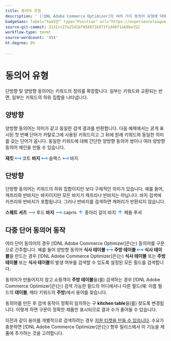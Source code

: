 ```yaml
---
title: 동의어 유형
description: ' [!DNL Adobe Commerce Optimizer]의 여러 가지 동의어 유형에 대해 알아봅니다.'
badgeSaas: label="SaaS만" type="Positive" url="https://experienceleague.adobe.com/en/docs/commerce/user-guides/product-solutions" tooltip="Adobe Commerce as a Cloud Service 및 Adobe Commerce Optimizer 프로젝트에만 적용됩니다(Adobe 관리 SaaS 인프라)."
source-git-commit: 3131cc27a25d1bf958071b973f1d4bf1a68be152
workflow-type: tm+mt
source-wordcount: '354'
ht-degree: 0%

---
```


# 동의어 유형

단방향 및 양방향 동의어는 키워드의 정의를 확장합니다. 일부는 키워드와 교환되는 반면, 일부는 키워드의 하위 집합을 나타냅니다.

## 양방향

양방향 동의어는 의미가 같고 동일한 검색 결과를 반환합니다. 다음 예제에서는 굵게 표시된 첫 번째 단어가 카탈로그에 사용된 키워드이고 그 뒤에 원래 키워드와 동일한 의미를 갖는 단어가 옵니다. 동일한 키워드에 대해 간단한 양방향 동의어 쌍이나 여러 양방향 동의어 체인을 만들 수 있습니다.

**재킷** ![양방향 선택기](../../assets/btn-two-way.png) 코트
**바지** ![양방향 선택기](../../assets/btn-two-way.png) 슬랙스 ![양방향 선택기](../../assets/btn-two-way.png) 바지

## 단방향

단방향 동의어는 키워드의 하위 집합이지만 보다 구체적인 의미가 있습니다. 예를 들어, 캐프리와 반바지는 바지이지만 모든 바지가 캐프리나 반바지는 아닙니다. 바지 검색에 카프리와 반바지가 포함됩니다. 그러나 반바지를 검색하면 캐퍼리가 반환되지 않습니다.

**스웨트 셔츠** ![단방향 선택기](../../assets/btn-one-way.png) 후드
**바지** ![단방향 선택기](../../assets/btn-one-way.png) capris ![여러 단방향 선택기](../../assets/btn-multiple-one-way.png) 종아리 길이 바지 ![여러 단방향 선택기](../../assets/btn-multiple-one-way.png) 페들 푸셔

## 다중 단어 동의어 동작

여러 단어 동의어의 경우 [!DNL Adobe Commerce Optimizer]은(는) 동의어를 구문으로 간주합니다. 예를 들어 양방향 동의어 **식사 테이블** ![양방향 선택기](../../assets/btn-two-way.png) **주방 테이블** ![양방향 선택기](../../assets/btn-two-way.png) **식사 테이블**&#x200B;을 만드는 경우 [!DNL Adobe Commerce Optimizer]은(는) **식사 테이블** 또는 **주방 테이블** 또는 **식사 테이블**&#x200B;의 발생 여부를 검색할 수 있도록 설정된 모든 필드를 검색합니다.

동의어가 만들어지지 않고 쇼핑객이 **주방 테이블**&#x200B;을(를) 검색하는 경우 [!DNL Adobe Commerce Optimizer]은(는) 검색 가능한 필드의 어디에서나 다른 필드(예: 이름 필드의 **테이블**, 메타 키워드의 **주방**)에서 용어를 찾습니다.

동의어를 만든 후 검색 동작이 정확히 일치하는 구 **kitchen table**&#x200B;을(를) 찾도록 변경됩니다. 이렇게 하면 구문이 정확한 제품만 표시되므로 결과 수가 줄어들 수 있습니다.

이전과 같이 용어를 개별적으로 검색하려는 경우 [지원 티켓을 만들 수 있습니다](https://experienceleague.adobe.com/en/docs/commerce-knowledge-base/kb/help-center-guide/magento-help-center-user-guide). 수요가 충분하면 [!DNL Adobe Commerce Optimizer]은(는) 향후 릴리스에서 이 기능을 제품에 추가하는 것을 고려합니다.
